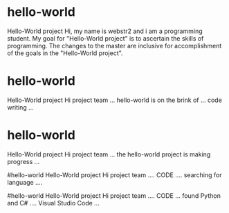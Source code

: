 # hello-world
Hello-World project
Hi, my name is webstr2 and i am a programming student. My goal for "Hello-World project" is to ascertain the skills of programming.
The changes to the master are inclusive for accomplishment of the goals in the "Hello-World project".


# hello-world
Hello-World project
Hi project team ... hello-world is on the brink of ... code writing ...

# hello-world
Hello-World project
Hi project team ... the hello-world project is making progress ... 

#hello-world
Hello-World project
Hi project team .... CODE .... searching for language ....

#hello-world
Hello-World project
Hi project team .... CODE ... found Python and C# .... 
Visual Studio Code ...
